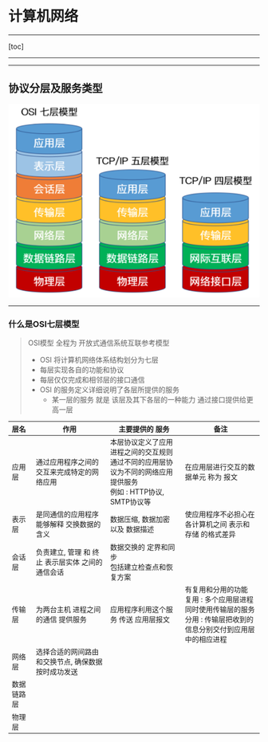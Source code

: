 # 计算机网络 #

---

[toc]

---

---

## 协议分层及服务类型 ##

![image-20210311151334179](ref/image-20210311151334179.png)

---

### 什么是OSI七层模型 ###

> OSI模型 全程为 开放式通信系统互联参考模型
>
> - OSI 将计算机网络体系结构划分为七层
> - 每层实现各自的功能和协议
> - 每层仅仅完成和相邻层的接口通信
> - OSI 的服务定义详细说明了各层所提供的服务
>     - 某一层的服务 就是 该层及其下各层的一种能力 通过接口提供给更高一层

| 层名       | 作用                                               | 主要提供的 服务                                              | 备注                                                         |
| :--------- | -------------------------------------------------- | ------------------------------------------------------------ | ------------------------------------------------------------ |
| 应用层     | 通过应用程序之间的交互来完成特定的网络应用         | 本层协议定义了应用进程之间的交互规则<br>通过不同的应用层协议为不同的网络应用提供服务<br>例如 : HTTP协议, SMTP协议等 | 在应用层进行交互的数据单元 称为 报文                         |
| 表示层     | 是同通信的应用程序能够解释 交换数据的含义          | 数据压缩, 数据加密 以及 数据描述                             | 使应用程序不必担心在各计算机之间 表示和存储 的格式差异       |
| 会话层     | 负责建立, 管理 和 终止 表示层实体 之间的通信会话   | 数据交换的 定界和同步<br>包括建立检查点和恢复方案            |                                                              |
| 传输层     | 为两台主机 进程之间的通信 提供服务                 | 应用程序利用这个服务 传送 应用层报文                         | 有复用和分用的功能<br>复用 : 多个应用层进程同时使用传输层的服务<br>分用 : 传输层把收到的信息分别交付到应用层中的相应进程 |
| 网络层     | 选择合适的网间路由和交换节点, 确保数据按时成功发送 |                                                              |                                                              |
| 数据链路层 |                                                    |                                                              |                                                              |
| 物理层     |                                                    |                                                              |                                                              |

